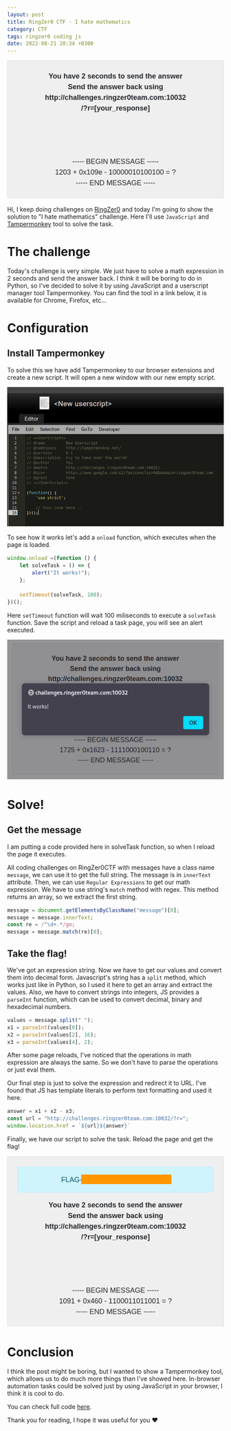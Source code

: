 ```yaml
---
layout: post
title: RingZer0 CTF - I hate mathematics
category: CTF
tags: ringzer0 coding js
date: 2022-08-21 20:34 +0300
---
```


![Challenge banner](/assets/ringzer0/coding_challenges/i-hate-mathematics/i-hate-mathematics.png)

Hi, I keep doing challenges on [RingZer0](https://ringzer0ctf.com/) and today I'm going to show the solution to "I hate mathematics" challenge. Here I'll use `JavaScript` and [Tampermonkey](https://addons.mozilla.org/en-US/firefox/addon/tampermonkey/) tool to solve the task.

# The challenge

Today's challenge is very simple. We just have to solve a math expression in 2 seconds and send the answer back. I think it will be boring to do in Python, so I've decided to solve it by using JavaScript and a userscript manager tool Tampermonkey. You can find the tool in a link below, it is available for Chrome, Firefox, etc...

# Configuration

## Install Tampermonkey

To solve this we have add Tampermonkey to our browser extensions and create a new script. It will open a new window with our new empty script.

![Tampermonkey new script](/assets/ringzer0/coding_challenges/i-hate-mathematics/tm_new_script.png)

To see how it works let's add a `onload` function, which executes when the page is loaded.

```javascript
window.onload =(function () {
    let solveTask = () => {
        alert("It works!");
    };

    setTimeout(solveTask, 100);
})();
```

Here `setTimeout` function will wait 100 miliseconds to execute a `solveTask` function. Save the script and reload a task page, you will see an alert executed.

![Tampermonkey works](/assets/ringzer0/coding_challenges/i-hate-mathematics/tm_works.png)

# Solve!

## Get the message

I am putting a code provided here in solveTask function, so when I reload the page it executes.

All coding challenges on RingZer0CTF with messages have a class name `message`, we can use it to get the full string. The message is in `innerText` attribute. Then, we can use `Regular Expressions` to get our math expression. We have to use string's `match` method with regex. This method returns an array, so we extract the first string.

```javascript
message = document.getElementsByClassName("message")[0];
message = message.innerText;
const re = /^\d+.*/gm;
message = message.match(re)[0];
```

## Take the flag!

We've got an expression string. Now we have to get our values and convert them into decimal form. Javascript's string has a `split` method, which works just like in Python, so I used it here to get an array and extract the values. Also, we have to convert strings into integers, JS provides a `parseInt` function, which can be used to convert decimal, binary and hexadecimal numbers.

```javascript
values = message.split(" ");
x1 = parseInt(values[0]);
x2 = parseInt(values[2], 16);
x3 = parseInt(values[4], 2);
```

After some page reloads, I've noticed that the operations in math expression are always the same. So we don't have to parse the operations or just eval them.

Our final step is just to solve the expression and redirect it to URL. I've found that JS has template literals to perform text formatting and used it here.

```javascript
answer = x1 + x2 - x3;
const url = "http://challenges.ringzer0team.com:10032/?r=";
window.location.href = `${url}${answer}`
```

Finally, we have our script to solve the task. Reload the page and get the flag!

![Flag](/assets/ringzer0/coding_challenges/i-hate-mathematics/solved.png)

# Conclusion

I think the post might be boring, but I wanted to show a Tampermonkey tool, which allows us to do much more things than I've showed here. In-browser automation tasks could be solved just by using JavaScript in your browser, I think it is cool to do.

You can check full code [here](https://github.com/vflame6/ringzer0ctf-challenges/blob/main/Coding%20Challenges/i_hate_mathematics.js).

Thank you for reading, I hope it was useful for you ❤️
